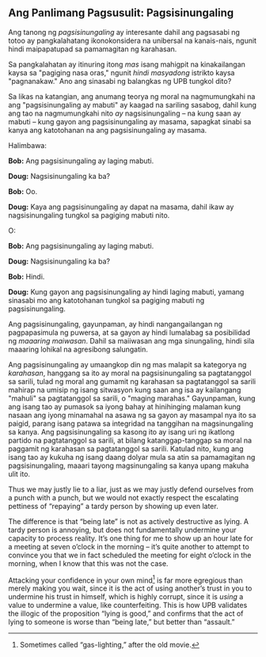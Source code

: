 ## Ang Panlimang Pagsusulit: Pagsisinungaling

Ang tanong ng *pagsisinungaling* ay interesante dahil ang pagsasabi ng totoo ay pangkalahatang ikonokonsidera na unibersal na kanais-nais, ngunit hindi maipapatupad sa pamamagitan ng karahasan.

Sa pangkalahatan ay itinuring itong *mas* isang mahigpit na kinakailangan kaysa sa "pagiging nasa oras," ngunit *hindi masyadong* istrikto kaysa "pagnanakaw." Ano ang sinasabi ng balangkas ng UPB tungkol dito?

Sa likas na katangian, ang anumang teorya ng moral na nagmumungkahi na ang "pagsisinungaling ay mabuti" ay kaagad na sariling sasabog, dahil kung ang tao na nagmumungkahi nito *ay* nagsisinungaling – na kung saan ay mabuti – kung gayon ang pagsisinungaling ay masama, sapagkat sinabi sa kanya ang katotohanan na ang pagsisinungaling ay masama.

Halimbawa:

**Bob:** Ang pagsisinungaling ay laging mabuti.

**Doug:** Nagsisinungaling ka ba?

**Bob:** Oo.

**Doug:** Kaya ang pagsisinungaling ay dapat na masama, dahil ikaw ay nagsisinungaling tungkol sa pagiging mabuti nito.

O:

**Bob:** Ang pagsisinungaling ay laging mabuti.

**Doug:** Nagsisinungaling ka ba?

**Bob:** Hindi.

**Doug:** Kung gayon ang pagsisinungaling ay hindi laging mabuti, yamang sinasabi mo ang katotohanan tungkol sa pagiging mabuti ng pagsisinungaling.

Ang pagsisinungaling, gayunpaman, ay hindi nangangailangan ng pagpapasimula ng puwersa, at sa gayon ay hindi lumalabag sa posibilidad ng *maaaring maiwasan*. Dahil sa maiiwasan ang mga sinungaling, hindi sila maaaring lohikal na agresibong salungatin.

Ang pagsisinungaling ay umaangkop din ng mas malapit sa kategorya ng *karahasan*, hanggang sa ito ay moral na pagsisinungaling sa pagtatanggol sa sarili, tulad ng moral ang gumamit ng karahasan sa pagtatanggol sa sarili mahirap na umisip ng isang sitwasyon kung saan ang isa ay kailangang "mahuli" sa pagtatanggol sa sarili, o "maging marahas." Gayunpaman, kung ang isang tao ay pumasok sa iyong bahay at hinihinging malaman kung nasaan ang iyong minamahal na asawa ng sa gayon ay masampal nya ito sa paigid, parang isang patawa sa integridad na tanggihan na magsinungaling sa kanya. Ang pagsisinungaling sa kasong ito ay isang uri ng ikatlong partido na pagtatanggol sa sarili, at bilang katanggap-tanggap sa moral na paggamit ng karahasan sa pagtatanggol sa sarili. Katulad nito, kung ang isang tao ay kukuha ng isang daang dolyar mula sa atin sa pamamagitan ng pagsisinungaling, maaari tayong magsinungaling sa kanya upang makuha ulit ito.

Thus we may justly lie to a liar, just as we may justly defend ourselves from a punch with a punch, but we would not exactly respect the escalating pettiness of “repaying” a tardy person by showing up even later.

The difference is that “being late” is not as actively destructive as lying. A tardy person is annoying, but does not fundamentally undermine your capacity to process reality. It’s one thing for me to show up an hour late for a meeting at seven o’clock in the morning – it’s quite another to attempt to convince you that we in fact scheduled the meeting for eight o’clock in the morning, when I know that this was not the case.

Attacking your confidence in your own mind[^5] is far more egregious than merely making you wait, since it is the act of using another’s trust in you to undermine his trust in himself, which is highly corrupt, since it is *using* a value to undermine a value, like counterfeiting. This is how UPB validates the illogic of the proposition “lying is good,” and confirms that the act of lying to someone is worse than “being late,” but better than “assault.”

[^5]: Sometimes called “gas-lighting,” after the old movie.
